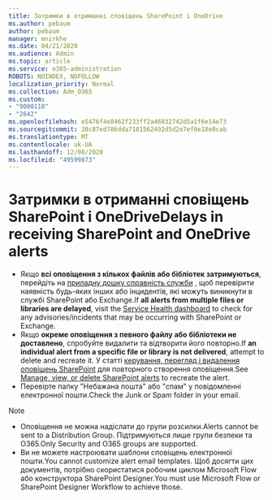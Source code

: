 ```yaml
---
title: Затримки в отриманні сповіщень SharePoint і OneDrive
ms.author: pebaum
author: pebaum
manager: mnirkhe
ms.date: 04/21/2020
ms.audience: Admin
ms.topic: article
ms.service: o365-administration
ROBOTS: NOINDEX, NOFOLLOW
localization_priority: Normal
ms.collection: Adm_O365
ms.custom:
- "9000118"
- "2642"
ms.openlocfilehash: e5476f4e8462f233ff2a46832742d5a1f6e14e73
ms.sourcegitcommit: 38c87ed786dda7181562492d5d2e7ef0e18e0cab
ms.translationtype: MT
ms.contentlocale: uk-UA
ms.lasthandoff: 12/08/2020
ms.locfileid: "49599873"
---
```

# <a name="delays-in-receiving-sharepoint-and-onedrive-alerts"></a><span data-ttu-id="4e3f1-102">Затримки в отриманні сповіщень SharePoint і OneDrive</span><span class="sxs-lookup"><span data-stu-id="4e3f1-102">Delays in receiving SharePoint and OneDrive alerts</span></span>

- <span data-ttu-id="4e3f1-103">Якщо **всі оповіщення з кількох файлів або бібліотек затримуються**, перейдіть на [приладну дошку справність служби](https://portal.office.com/adminportal/home?ref=/servicehealth) , щоб перевірити наявність будь-яких інших або інцидентів, які можуть виникнути в службі SharePoint або Exchange.</span><span class="sxs-lookup"><span data-stu-id="4e3f1-103">If **all alerts from multiple files or libraries are delayed**, visit the [Service Health dashboard](https://portal.office.com/adminportal/home?ref=/servicehealth) to check for any advisories/incidents that may be occurring with SharePoint or Exchange.</span></span>
- <span data-ttu-id="4e3f1-104">Якщо **окреме оповіщення з певного файлу або бібліотеки не доставлено**, спробуйте видалити та відтворити його повторно.</span><span class="sxs-lookup"><span data-stu-id="4e3f1-104">If **an individual alert from a specific file or library is not delivered**, attempt to delete and recreate it.</span></span> <span data-ttu-id="4e3f1-105">У статті [керування, перегляд і видалення оповіщень SharePoint](https://support.microsoft.com/office/99dfb19c-9a90-4a8c-aba1-aa8c8afb0de2) для повторного створення оповіщення.</span><span class="sxs-lookup"><span data-stu-id="4e3f1-105">See [Manage, view, or delete SharePoint alerts](https://support.microsoft.com/office/99dfb19c-9a90-4a8c-aba1-aa8c8afb0de2) to recreate the alert.</span></span>
- <span data-ttu-id="4e3f1-106">Перевірте папку "Небажана пошта" або "спам" у повідомленні електронної пошти.</span><span class="sxs-lookup"><span data-stu-id="4e3f1-106">Check the Junk or Spam folder in your email.</span></span>

> [!NOTE]
> - <span data-ttu-id="4e3f1-107">Оповіщення не можна надіслати до групи розсилки.</span><span class="sxs-lookup"><span data-stu-id="4e3f1-107">Alerts cannot be sent to a Distribution Group.</span></span> <span data-ttu-id="4e3f1-108">Підтримуються лише групи безпеки та O365.</span><span class="sxs-lookup"><span data-stu-id="4e3f1-108">Only Security and O365 groups are supported.</span></span>
> - <span data-ttu-id="4e3f1-109">Ви не можете настроювати шаблони сповіщень електронної пошти.</span><span class="sxs-lookup"><span data-stu-id="4e3f1-109">You cannot customize alert email templates.</span></span> <span data-ttu-id="4e3f1-110">Щоб досягти цих документів, потрібно скористатися робочим циклом Microsoft Flow або конструктора SharePoint Designer.</span><span class="sxs-lookup"><span data-stu-id="4e3f1-110">You must use Microsoft Flow or SharePoint Designer Workflow to achieve those.</span></span>
